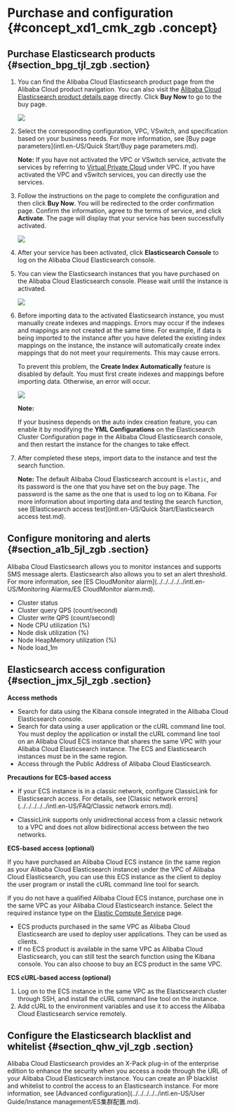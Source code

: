 # Purchase and configuration {#concept_xd1_cmk_zgb .concept}

## Purchase Elasticsearch products {#section_bpg_tjl_zgb .section}

1.  You can find the Alibaba Cloud Elasticsearch product page from the Alibaba Cloud product navigation. You can also visit the [Alibaba Cloud Elasticsearch product details page](https://www.alibabacloud.com/product/elasticsearch) directly. Click **Buy Now** to go to the buy page.

    ![](http://static-aliyun-doc.oss-cn-hangzhou.aliyuncs.com/assets/img/134282/155410539539931_en-US.png)

2.  Select the corresponding configuration, VPC, VSwitch, and specification based on your business needs. For more information, see [Buy page parameters](intl.en-US/Quick Start/Buy page parameters.md).

    **Note:** If you have not activated the VPC or VSwitch service, activate the services by referring to [Virtual Private Cloud](https://www.alibabacloud.com/product/vpc) under VPC. If you have activated the VPC and vSwitch services, you can directly use the services.

3.  Follow the instructions on the page to complete the configuration and then click **Buy Now**. You will be redirected to the order confirmation page. Confirm the information, agree to the terms of service, and click **Activate**. The page will display that your service has been successfully activated.

    ![](http://static-aliyun-doc.oss-cn-hangzhou.aliyuncs.com/assets/img/134282/155410539539933_en-US.png)

4.  After your service has been activated, click **Elasticsearch Console** to log on the Alibaba Cloud Elasticsearch console.

5.  You can view the Elasticsearch instances that you have purchased on the Alibaba Cloud Elasticsearch console. Please wait until the instance is activated.

    ![](http://static-aliyun-doc.oss-cn-hangzhou.aliyuncs.com/assets/img/134282/155410539539935_en-US.png)

6.  Before importing data to the activated Elasticsearch instance, you must manually create indexes and mappings. Errors may occur if the indexes and mappings are not created at the same time. For example, if data is being imported to the instance after you have deleted the existing index mappings on the instance, the instance will automatically create index mappings that do not meet your requirements. This may cause errors.

    To prevent this problem, the **Create Index Automatically** feature is disabled by default. You must first create indexes and mappings before importing data. Otherwise, an error will occur.

    ![](http://static-aliyun-doc.oss-cn-hangzhou.aliyuncs.com/assets/img/134282/155410539539936_en-US.png)

    **Note:** 

    If your business depends on the auto index creation feature, you can enable it by modifying the **YML Configurations** on the Elasticsearch Cluster Configuration page in the Alibaba Cloud Elasticsearch console, and then restart the instance for the changes to take effect.

7.  After completed these steps, import data to the instance and test the search function.

    **Note:** The default Alibaba Cloud Elasticsearch account is `elastic`, and its password is the one that you have set on the buy page. The password is the same as the one that is used to log on to Kibana. For more information about importing data and testing the search function, see [Elasticsearch access test](intl.en-US/Quick Start/Elasticsearch access test.md).


## Configure monitoring and alerts {#section_a1b_5jl_zgb .section}

Alibaba Cloud Elasticsearch allows you to monitor instances and supports SMS message alerts. Elasticsearch also allows you to set an alert threshold. For more information, see [ES CloudMonitor alarm](../../../../../intl.en-US/Monitoring Alarms/ES CloudMonitor alarm.md).

-   Cluster status
-   Cluster query QPS \(count/second\)
-   Cluster write QPS \(count/second\)
-   Node CPU utilization \(%\)
-   Node disk utilization \(%\)
-   Node HeapMemory utilization \(%\)
-   Node load\_1m

## Elasticsearch access configuration {#section_jmx_5jl_zgb .section}

**Access methods**

-   Search for data using the Kibana console integrated in the Alibaba Cloud Elasticsearch console.
-   Search for data using a user application or the cURL command line tool. You must deploy the application or install the cURL command line tool on an Alibaba Cloud ECS instance that shares the same VPC with your Alibaba Cloud Elasticsearch instance. The ECS and Elasticsearch instances must be in the same region.
-   Access through the Public Address of Alibaba Cloud Elasticsearch.

**Precautions for ECS-based access**

-   If your ECS instance is in a classic network, configure ClassicLink for Elasticsearch access. For details, see [Classic network errors](../../../../../intl.en-US/FAQ/Classic network errors.md).

-   ClassicLink supports only unidirectional access from a classic network to a VPC and does not allow bidirectional access between the two networks.

**ECS-based access \(optional\)**

If you have purchased an Alibaba Cloud ECS instance \(in the same region as your Alibaba Cloud Elasticsearch instance\) under the VPC of Alibaba Cloud Elasticsearch, you can use this ECS instance as the client to deploy the user program or install the cURL command line tool for search.

If you do not have a qualified Alibaba Cloud ECS instance, purchase one in the same VPC as your Alibaba Cloud Elasticsearch instance. Select the required instance type on the [Elastic Compute Service](https://www.alibabacloud.com/product/ecs) page.

-   ECS products purchased in the same VPC as Alibaba Cloud Elasticsearch are used to deploy user applications. They can be used as clients.
-   If no ECS product is available in the same VPC as Alibaba Cloud Elasticsearch, you can still test the search function using the Kibana console. You can also choose to buy an ECS product in the same VPC.

**ECS cURL-based access \(optional\)**

1.  Log on to the ECS instance in the same VPC as the Elasticsearch cluster through SSH, and install the cURL command line tool on the instance.
2.  Add cURL to the environment variables and use it to access the Alibaba Cloud Elasticsearch service remotely.

## Configure the Elasticsearch blacklist and whitelist {#section_qhw_vjl_zgb .section}

Alibaba Cloud Elasticsearch provides an X-Pack plug-in of the enterprise edition to enhance the security when you access a node through the URL of your Alibaba Cloud Elasticsearch instance. You can create an IP blacklist and whitelist to control the access to an Elasticsearch instance. For more information, see [Advanced configuration](../../../../../intl.en-US/User Guide/Instance management/ES集群配置.md).

